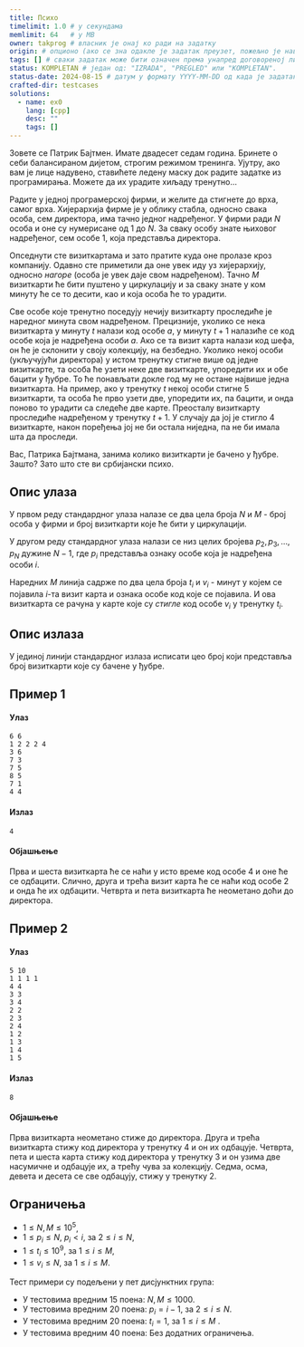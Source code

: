 ```yaml
---
title: Психо
timelimit: 1.0 # у секундама
memlimit: 64   # y MB
owner: takprog # власник је онај ко ради на задатку
origin: # опционо (ако се зна одакле је задатак преузет, пожељно је навести извор)
tags: [] # сваки задатак може бити означен према унапред договореној листи ознака
status: KOMPLETAN # један од: "IZRADA", "PREGLED" или "KOMPLETAN".
status-date: 2024-08-15 # датум у формату YYYY-MM-DD од када је задатак у наведеном статусу
crafted-dir: testcases
solutions:
  - name: ex0
    lang: [cpp]
    desc: ""
    tags: []
---
```


Зовете се Патрик Бајтмен. Имате двадесет седам година. Бринете о себи балансираном дијетом, строгим режимом тренинга. Ујутру, ако вам је лице надувено, ставићете ледену маску док радите задатке из програмирања. Можете да их урадите хиљаду тренутно...

Радите у једној програмерској фирми, и желите да стигнете до врха, самог врха. Хијерархија фирме је у облику стабла, односно свака особа, сем директора, има тачно једног надређеног. У фирми ради $N$ особа и оне су нумерисане од $1$ до $N$. За сваку особу знате њиховог надређеног, сем особе $1$, која представља директора. 

Опседнути сте визиткартама и зато пратите куда оне пролазе кроз компанију. Одавно сте приметили да оне увек иду уз хијерархију, односно *нагоре* (особа је увек даје свом надређеном). Тачно $M$ визиткарти ће бити пуштено у циркулацију и за сваку знате у ком минуту ће се то десити, као и која особа ће то урадити. 

Све особе које тренутно поседују нечију визиткарту проследиће је наредног минута свом надређеном. Прецизније, уколико се нека визиткарта у минуту $t$ налази код особе $a$, у минуту $t+1$ налазиће се код особе која је надређена особи $a$. Ако се та визит карта налази код шефа, он ће је склонити у своју колекцију, на безбедно. Уколико некој особи (укључујући директорa) у истом тренутку стигне више од једне визиткарте, та особа ће узети неке две визиткарте, упоредити их и обе бацити у ђубре. То ће понављати докле год му не остане највише једна визиткарта. На пример, ако у тренутку $t$ некој особи стигне $5$ визиткарти, та особа ће прво узети две, упоредити их, па бацити, и онда поново то урадити са следеће две карте. Преосталу визиткарту проследиће надређеном у тренутку $t+1$. У случају да јој је стигло $4$ визиткарте, након поређења јој не би остала ниједна, па не би имала шта да проследи.

Вас, Патрика Бајтмана, занима колико визиткарти је бачено у ђубре. Зашто? Зато што сте ви србијански психо.

## Опис улаза
У првом реду стандардног улаза налазе се два цела броја $N$ и $M$ - број особа у фирми и број визиткарти које ће бити у циркулацији.

У другом реду стандардног улаза налази се низ целих бројева $p_2,  p_3, \ldots, p_N$ дужине $N-1$, где $p_i$ представља ознаку особе која је надређена особи $i$. 

Наредних $M$ линија садрже по два цела броја $t_i$ и $v_i$ - минут у којем се појавила $i$-та визит карта и ознака особе код које се појавила. И ова визиткарта се рачуна у карте које су *стигле* код особе $v_i$ у тренутку $t_i$.

## Опис излаза
У јединој линији стандардног излаза исписати цео броj који представља број визиткарти које су бачене у ђубре. 

## Пример 1
#### Улаз
```
6 6
1 2 2 2 4 
3 6
7 3
7 5
8 5
7 1
4 4
```

#### Излаз
```
4
```

#### Објашњење
Прва и шеста визиткарта ће се наћи у исто време код особе $4$ и оне ће се одбацити. Слично, друга и трећа визит карта ће се наћи код особе $2$ и онда ће их одбацити. Четврта и пета визиткарта ће неометано доћи до директора.

## Пример 2
#### Улаз
```
5 10
1 1 1 1 
4 4
3 3
3 4
2 2
2 3
2 4
1 2
1 3
1 4
1 5
```

#### Излаз
```
8
```

#### Објашњење
Прва визиткарта неометано стиже до директора. Друга и трећа визиткарта стижу код директора у тренутку $4$ и он их одбацује. Четврта, пета и шеста карта стижу код директора у тренутку $3$ и он узима две насумичне и одбацује их, а трећу чува за колекцију. Седма, осма, девета и десета се све одбацују, стижу у тренутку $2$.

## Ограничења

- $1 \leq N, M \leq 10^5$,
- $1 \leq p_i \leq N$, $p_i < i$, за $2 \leq i \leq N$,
- $1 \leq t_i \leq 10^9$, за $1 \leq i \leq M$,
- $1 \leq v_i \leq N$, за $1 \leq i \leq M$.

Тест примери су подељени у пет дисјунктних група:

- У тестовима вредним 15 поена: $N, M \leq 1000$.
- У тестовима вредним 20 поена: $p_i = i-1$, за $2 \leq i \leq N$.
- У тестовима вредним 20 поена: $t_i = 1$, за $1 \leq i \leq M$ .
- У тестовима вредним 40 поена: Без додатних ограничења.
